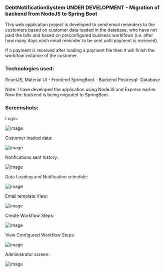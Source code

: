 ### DebtNotificationSystem    UNDER DEVELOPMENT - Migration of backend from NodeJS to Spring Boot

This web application project is developed to send email reminders to the customers based on customer data loaded in the database, who have not paid the bills and based on preconfigured business worklfows (i.e. after how many days each email reminder to be sent until payment is recieved).

If a payment is received after loading a payment file then it will finish the worklfow instance of the customer.

### Technologies used: 
  ReactJS, Material UI - Frontend
  SpringBoot - Backend
  Postresql- Database
  
Note: I have developed the application using NodeJS and Express earlier. Now the backend is being migrated to SpringBoot. 

### Screenshots:

Login:

![image](https://user-images.githubusercontent.com/59464659/172024434-2150d17a-d6e4-4fec-8acd-9762b411894a.png)

Customer loaded data:

![image](https://user-images.githubusercontent.com/59464659/172024458-84f266a0-30fb-487d-98f9-43ed493c694f.png)

Notifications sent history:

![image](https://user-images.githubusercontent.com/59464659/172024473-f1f73e53-4e44-4257-bcee-402b159e2e82.png)

Data Loading and Notification schedule:

![image](https://user-images.githubusercontent.com/59464659/172024486-d05f4717-d1e3-4496-b5b0-1076fed05e83.png)

Email template View:

![image](https://user-images.githubusercontent.com/59464659/172024503-815c0f11-34c2-456f-9456-fe3e36f9584f.png)

Create Workflow Steps:

![image](https://user-images.githubusercontent.com/59464659/172024564-0c1c114a-a7d5-4b3e-a16c-19f63ca2c694.png)


View Configured Workflow Steps:

![image](https://user-images.githubusercontent.com/59464659/172024514-357754b2-9e5d-44bb-8624-a29c5b102b32.png)

Administrator screen:

![image](https://user-images.githubusercontent.com/59464659/172024526-b2a8e5b2-5bf0-44c9-8411-9a59c3241772.png)





